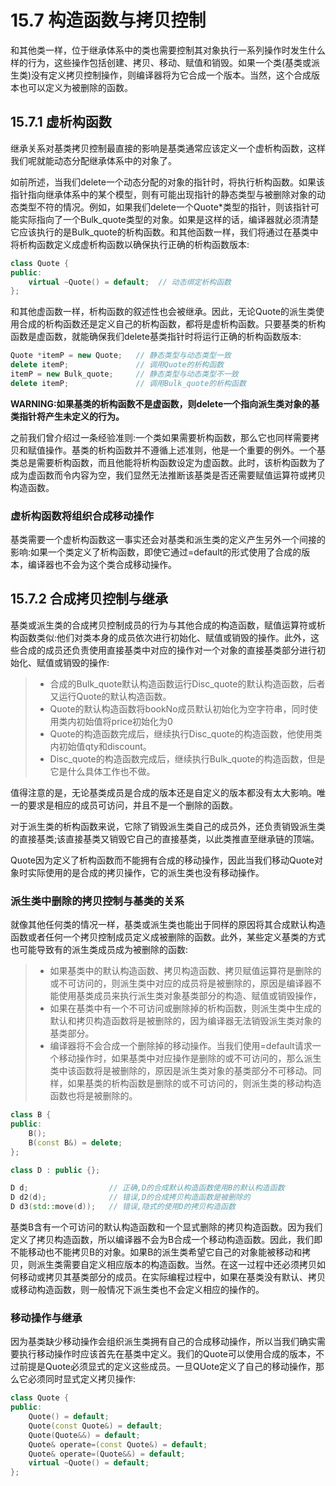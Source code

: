 # 15.7 构造函数与拷贝控制
和其他类一样，位于继承体系中的类也需要控制其对象执行一系列操作时发生什么样的行为，这些操作包括创建、拷贝、移动、赋值和销毁。如果一个类(基类或派生类)没有定义拷贝控制操作，则编译器将为它合成一个版本。当然，这个合成版本也可以定义为被删除的函数。

## 15.7.1 虚析构函数
继承关系对基类拷贝控制最直接的影响是基类通常应该定义一个虚析构函数，这样我们呢就能动态分配继承体系中的对象了。

如前所述，当我们delete一个动态分配的对象的指针时，将执行析构函数。如果该指针指向继承体系中的某个模型，则有可能出现指针的静态类型与被删除对象的动态类型不符的情况。例如，如果我们delete一个Quote*类型的指针，则该指针可能实际指向了一个Bulk_quote类型的对象。如果是这样的话，编译器就必须清楚它应该执行的是Bulk_quote的析构函数。和其他函数一样，我们将通过在基类中将析构函数定义成虚析构函数以确保执行正确的析构函数版本:

```c++
class Quote {
public:
    virtual ~Quote() = default;  // 动态绑定析构函数
};
```

和其他虚函数一样，析构函数的叙述性也会被继承。因此，无论Quote的派生类使用合成的析构函数还是定义自己的析构函数，都将是虚析构函数。只要基类的析构函数是虚函数，就能确保我们delete基类指针时将运行正确的析构函数版本:

```c++
Quote *itemP = new Quote;   // 静态类型与动态类型一致
delete itemP;               // 调用Quote的析构函数
itemP = new Bulk_quote;     // 静态类型与动态类型不一致
delete itemP;               // 调用Bulk_quote的析构函数
```

**WARNING:如果基类的析构函数不是虚函数，则delete一个指向派生类对象的基类指针将产生未定义的行为。**

之前我们曾介绍过一条经验准则:一个类如果需要析构函数，那么它也同样需要拷贝和赋值操作。基类的析构函数并不遵循上述准则，他是一个重要的例外。一个基类总是需要析构函数，而且他能将析构函数设定为虚函数。此时，该析构函数为了成为虚函数而令内容为空，我们显然无法推断该基类是否还需要赋值运算符或拷贝构造函数。

### 虚析构函数将组织合成移动操作
基类需要一个虚析构函数这一事实还会对基类和派生类的定义产生另外一个间接的影响:如果一个类定义了析构函数，即使它通过=default的形式使用了合成的版本，编译器也不会为这个类合成移动操作。

## 15.7.2 合成拷贝控制与继承
基类或派生类的合成拷贝控制成员的行为与其他合成的构造函数，赋值运算符或析构函数类似:他们对类本身的成员依次进行初始化、赋值或销毁的操作。此外，这些合成的成员还负责使用直接基类中对应的操作对一个对象的直接基类部分进行初始化、赋值或销毁的操作:
> + 合成的Bulk_quote默认构造函数运行Disc_quote的默认构造函数，后者又运行Quote的默认构造函数。
> + Quote的默认构造函数将bookNo成员默认初始化为空字符串，同时使用类内初始值将price初始化为0
> + Quote的构造函数完成后，继续执行Disc_quote的构造函数，他使用类内初始值qty和discount。
> + Disc_quote的构造函数完成后，继续执行Bulk_quote的构造函数，但是它是什么具体工作也不做。

值得注意的是，无论基类成员是合成的版本还是自定义的版本都没有太大影响。唯一的要求是相应的成员可访问，并且不是一个删除的函数。

对于派生类的析构函数来说，它除了销毁派生类自己的成员外，还负责销毁派生类的直接基类;该直接基类又销毁它自己的直接基类，以此类推直至继承链的顶端。

Quote因为定义了析构函数而不能拥有合成的移动操作，因此当我们移动Quote对象时实际使用的是合成的拷贝操作，它的派生类也没有移动操作。

### 派生类中删除的拷贝控制与基类的关系
就像其他任何类的情况一样，基类或派生类也能出于同样的原因将其合成默认构造函数或者任何一个拷贝控制成员定义成被删除的函数。此外，某些定义基类的方式也可能导致有的派生类成员成为被删除的函数:
> + 如果基类中的默认构造函数、拷贝构造函数、拷贝赋值运算符是删除的或不可访问的，则派生类中对应的成员将是被删除的，原因是编译器不能使用基类成员来执行派生类对象基类部分的构造、赋值或销毁操作，
> + 如果在基类中有一个不可访问或删除掉的析构函数，则派生类中生成的默认和拷贝构造函数将是被删除的，因为编译器无法销毁派生类对象的基类部分。
> + 编译器将不会合成一个删除掉的移动操作。当我们使用=default请求一个移动操作时，如果基类中对应操作是删除的或不可访问的，那么派生类中该函数将是被删除的，原因是派生类对象的基类部分不可移动。同样，如果基类的析构函数是删除的或不可访问的，则派生类的移动构造函数也将是被删除的。


```c++
class B {
public:
    B();
    B(const B&) = delete;
};

class D : public {};

D d;                  // 正确,D的合成默认构造函数使用B的默认构造函数
D d2(d);              // 错误,D的合成拷贝构造函数是被删除的
D d3(std::move(d));   // 错误,隐式的使用D的拷贝构造函数
```

基类B含有一个可访问的默认构造函数和一个显式删除的拷贝构造函数。因为我们定义了拷贝构造函数，所以编译器不会为B合成一个移动构造函数。因此，我们即不能移动也不能拷贝B的对象。如果B的派生类希望它自己的对象能被移动和拷贝，则派生类需要自定义相应版本的构造函数。当然。在这一过程中还必须拷贝如何移动或拷贝其基类部分的成员。在实际编程过程中，如果在基类没有默认、拷贝或移动构造函数，则一般情况下派生类也不会定义相应的操作的。

### 移动操作与继承
因为基类缺少移动操作会组织派生类拥有自己的合成移动操作，所以当我们确实需要执行移动操作时应该首先在基类中定义。我们的Quote可以使用合成的版本，不过前提是Quote必须显式的定义这些成员。一旦QUote定义了自己的移动操作，那么它必须同时显式定义拷贝操作:

```c++
class Quote {
public:
    Quote() = default;
    Quote(const Quote&) = default;
    Quote(Quote&&) = default;
    Quote& operate=(const Quote&) = default;
    Quote& operate=(Quote&&) = default;
    virtual ~Quote() = default;
};
```
